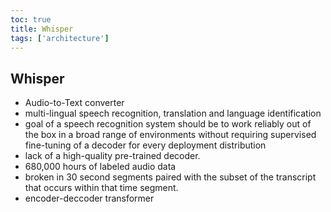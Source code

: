 ```yaml
---
toc: true
title: Whisper
tags: ['architecture']
---
```


## Whisper
- Audio-to-Text converter
- multi-lingual speech recognition, translation and language identification
- goal of a speech recognition system should be to work reliably out of the box in a broad range of environments without requiring supervised fine-tuning of a decoder for every deployment distribution
- lack of a high-quality pre-trained decoder.
- 680,000 hours of labeled audio data
- broken in 30 second segments paired with the subset of the transcript that occurs
within that time segment.
- encoder-deccoder transformer



